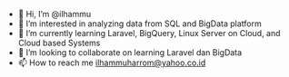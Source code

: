 - 👋 Hi, I’m @ilhammu
- 👀 I’m interested in analyzing data from SQL and BigData platform
- 🌱 I’m currently learning Laravel, BigQuery, Linux Server on Cloud, and Cloud based Systems
- 💞️ I’m looking to collaborate on learning Laravel dan BigData
- 📫 How to reach me ilhammuharrom@yahoo.co.id

<!---
ilhammu/ilhammu is a ✨ special ✨ repository because its `README.md` (this file) appears on your GitHub profile.
You can click the Preview link to take a look at your changes.
--->

